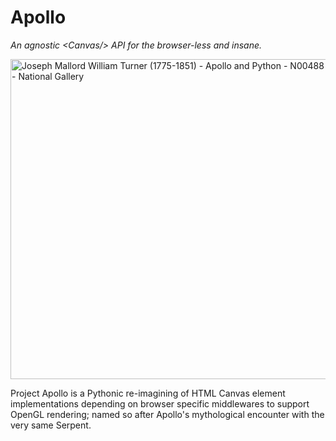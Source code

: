 # Apollo
*An agnostic &lt;Canvas/> API for the browser-less and insane.*

<a title="J. M. W. Turner, Public domain, via Wikimedia Commons" 
href="https://commons.wikimedia.org/wiki/File:Joseph_Mallord_William_Turner_(1775-1851)_-_Apollo_and_Python_-_N00488_-_National_Gallery.jpg"><img width="512" alt="Joseph Mallord William Turner (1775-1851) - Apollo and Python - N00488 - National Gallery"
src="https://upload.wikimedia.org/wikipedia/commons/thumb/5/5b/Joseph_Mallord_William_Turner_%281775-1851%29_-_Apollo_and_Python_-_N00488_-_National_Gallery.jpg/512px-Joseph_Mallord_William_Turner_%281775-1851%29_-_Apollo_and_Python_-_N00488_-_National_Gallery.jpg"></a>

Project Apollo is a Pythonic re-imagining of HTML Canvas element implementations depending on browser specific middlewares to support OpenGL rendering; named so after Apollo's mythological encounter with the very same Serpent.
